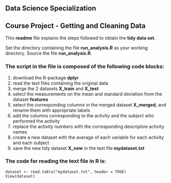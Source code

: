 ## Data Science Specialization

## Course Project - Getting and Cleaning Data

This **readme** file explains the steps followed to obtain the **tidy data set**.

Set the directory containing the file **run_analysis.R** as your working directory.
Source the file **run_analysis.R**.

### The script in the file is composed of the following code blocks:

1. download the R-package **dplyr**
2. read the text files containing the original data
3. merge the 2 datasets **X_train** and **X_test**
4. select the measurements on the mean and standard deviation from the dataset **features**
5. select the corresponding columns in the merged dataset **X_merged**, and rename them with appropriate labels
6. add the columns corresponding to the activity and the subject who performed the activity
7. replace the activity numbers with the corresponding descriptive activity names
8. create a new dataset with the average of each variable for each activity and each subject
9. save the new tidy dataset **X_new** in the text file **mydataset.txt**

### The code for reading the text file in R is:

```
dataset <- read.table("mydataset.txt", header = TRUE)
View(dataset)

```

